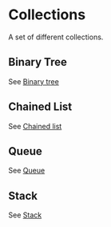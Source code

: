# Collections

A set of different collections.

## Binary Tree

See [Binary tree](btree/README.md)

## Chained List

See [Chained list](list/README.md)

## Queue

See [Queue](queue/README.md)

## Stack

See [Stack](stack/README.md)